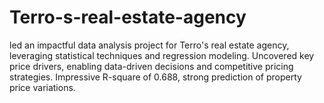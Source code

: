 # Terro-s-real-estate-agency
 led an impactful data analysis project for Terro's real estate agency, leveraging statistical techniques and regression modeling. Uncovered key price drivers, enabling data-driven decisions and competitive pricing strategies. Impressive R-square of 0.688, strong prediction of property price variations.
